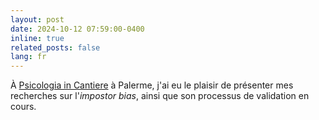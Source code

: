 ```yaml
---
layout: post
date: 2024-10-12 07:59:00-0400
inline: true
related_posts: false
lang: fr
---
```


À [Psicologia in Cantiere](https://www.oprs.it/evento/psicologia-in-cantiere/) à Palerme, j'ai eu le plaisir de présenter mes recherches sur l'_impostor bias_, ainsi que son processus de validation en cours.
